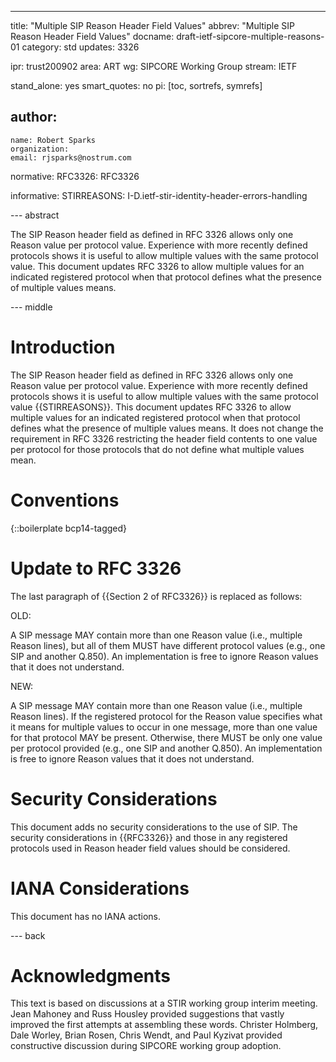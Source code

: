 ---
title: "Multiple SIP Reason Header Field Values"
abbrev: "Multiple SIP Reason Header Field Values"
docname: draft-ietf-sipcore-multiple-reasons-01
category: std
updates: 3326

ipr: trust200902
area: ART
wg: SIPCORE Working Group
stream: IETF

stand_alone: yes
smart_quotes: no
pi: [toc, sortrefs, symrefs]

author:
 -
    name: Robert Sparks
    organization:
    email: rjsparks@nostrum.com

normative:
  RFC3326: RFC3326

informative:
  STIRREASONS: I-D.ietf-stir-identity-header-errors-handling

--- abstract

The SIP Reason header field as defined in RFC 3326 allows only one Reason value per protocol value. Experience with more recently defined protocols shows it is useful to allow multiple values with the same protocol value. This document updates RFC 3326 to allow multiple values for an indicated registered protocol when that protocol defines what the presence of multiple values means.

--- middle

# Introduction

The SIP Reason header field as defined in RFC 3326 allows only one Reason value per protocol value. Experience with more recently defined protocols shows it is useful to allow multiple values with the same protocol value {{STIRREASONS}}. This document updates RFC 3326 to allow multiple values for an indicated registered protocol when that protocol defines what the presence of multiple values means. It does not change the requirement in RFC 3326 restricting the header field contents to one value per protocol for those protocols that do not define what multiple values mean.

# Conventions

{::boilerplate bcp14-tagged}

# Update to RFC 3326

The last paragraph of {{Section 2 of RFC3326}} is replaced as follows:

OLD:

   A SIP message MAY contain more than one Reason value (i.e., multiple
   Reason lines), but all of them MUST have different protocol values
   (e.g., one SIP and another Q.850).  An implementation is free to
   ignore Reason values that it does not understand.

NEW:

   A SIP message MAY contain more than one Reason value (i.e., multiple
   Reason lines). If the registered protocol for the Reason value specifies
   what it means for multiple values to occur in one message, more than one
   value for that protocol MAY be present. Otherwise, there MUST be only
   one value per protocol provided (e.g., one SIP and another Q.850).  An
   implementation is free to ignore Reason values that it does not understand.

# Security Considerations

This document adds no security considerations to the use of SIP. The security considerations in {{RFC3326}} and those in any registered protocols used in Reason header field values should be considered.

# IANA Considerations

This document has no IANA actions.


--- back

# Acknowledgments
This text is based on discussions at a STIR working group interim meeting. Jean Mahoney and Russ Housley provided suggestions that vastly improved the first attempts at assembling these words. Christer Holmberg, Dale Worley, Brian Rosen,  Chris Wendt, and Paul Kyzivat provided constructive discussion during SIPCORE working group adoption.
